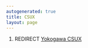 ```yaml
---
autogenerated: true
title: CSUX
layout: page
---
```


1.  REDIRECT [Yokogawa CSUX](Yokogawa_CSUX "wikilink")
